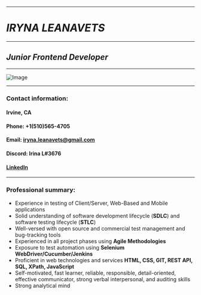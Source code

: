 ***
# **_IRYNA LEANAVETS_**
***
## *Junior Frontend Developer*
***

![Image](https://media.licdn.com/dms/image/D5603AQFdIKzhHy0peg/profile-displayphoto-shrink_800_800/0/1680819634252?e=1693440000&v=beta&t=Zho7EryWYWWocOHIKquBwwUjuQAOGRywOtV_OkdZ-7M)

***
### **Contact information:**
#### **Irvine, CA**
#### **Phone:** +1(510)565-4705
#### **Email:** iryna.leanavets@gmail.com
#### **Discord:** Irina L#3676
#### [LinkedIn](https://www.linkedin.com/in/iryna-leanavets-823663271)

***
### **Professional summary:**
* Experience in testing of Client/Server, Web-Based and Mobile applications
* Solid understanding of software development lifecycle (**SDLC**) and software testing lifecycle (**STLC**)
* Well-versed with open source and commercial test management and bug-tracking tools
* Experienced in all project phases using **Agile Methodologies**
* Exposure to test automation using **Selenium WebDriver/Cucumber/Jenkins**
* Proficient in web technologies and services **HTML, CSS, GIT, REST API, SQL, XPath, JavaScript**
* Self-motivated, fast learner, reliable, responsible, detail-oriented, effective communicator, strong verbal interpersonal, and auditing skills
* Strong analytical mind
